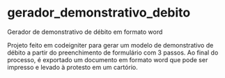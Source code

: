 # gerador_demonstrativo_debito
Gerador de demonstrativo de débito em formato word

Projeto feito em codeigniter para gerar um modelo de demonstrativo de débito a partir do preenchimento de formulário com 3 passos. Ao final do processo, é exportado um documento em formato word que pode ser impresso e levado à protesto em um cartório.
